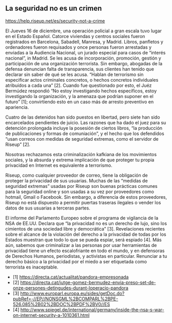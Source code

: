 ## La seguridad no es un crimen

https://help.riseup.net/es/security-not-a-crime

El Jueves 16 de diciembre, una operación policial a gran escala tuvo lugar en el Estado Español. Catorce viviendas y centros sociales fueron registrados en Barcelona, Sabadell, Manresa, y Madrid. Libros, panfletos y ordenadores fueron requisados y once personas fueron arrestadas y enviadas a la Audiencia Nacional, un jurado especial para casos de “interés nacional”, in Madrid. Se les acusa de incorporación, promoción, gestión y participación de una organización terrorista. Sin embargo, abogadas de la defensa denuncian falta de transparencia, sus clientes han tenido que declarar sin saber de qué se les acusa. “Hablan de terrorismo sin especificar actos criminales concretos, o hechos concretos individuales atribuídos a cada una” \[2\]. Cuando fue questionado por esto, el Juéz Bermúdez respondió “No estoy investigando hechos específicos, estoy investigando la organización, y la amenaza que podrían suponer en el futuro” \[1\]; convirtiendo esto en un caso más de arresto preventivo en apariencia.

Cuatro de las detenidos han sido puestos en libertad, pero siete han sido encarcelados pendientes de juicio. Las razones que ha dado el juez para su detención prolongada incluye la posesión de ciertos libros, “la producción de publicaciones y formas de comuniación”, y el hecho que los defendidos “usan correos con medidas de seguridad extremas, como el servidor de Riseup” \[2\].

Nosotras rechazamos esta criminalización kafkiana de los movimientos sociales, y la absurda y extrema implicación de que proteger tu propia privacidad en Internet es equivalente a terrorismo.

Riseup, como cualquier proveedor de correo, tiene la obligación de proteger la privacidad de sus usuarias. Muchas de las “medidas de seguridad extremas” usadas por Riseup son buenas prácticas comunes para la seguridad online y son usadas a su vez por proveedores como hotmail, Gmail o Facebook. Sin embargo, a diferencia de estos proveedores, Riseup no está dispuesto a permitir puertas traseras ilegales o vender los datos de sus usuarias a terceras partes.

El informe del Parlamento Europeo sobre el programa de vigilancia de la NSA de EE.UU. Declara que “la privacidad no es un derecho de lujo, sino los cimientos de una sociedad libre y democrática” \[3\]. Revelaciones recientes sobre el alcance de la violación del derecho a la privacidad de todas por los Estados muestran que todo lo que se pueda espiar, será espiado \[4\]. Más aún, sabemos que criminalizar a las personas por usar herramientas de privacidad tiene un efecto escalofriante en todo el mundo, y en defensoras de Derechos Humanos, periodistas, y activistas en particular. Renunciar a tu derecho básico a la privacidad por el miedo a ser etiquetada como terrorista es inaceptable.

* \[1\] https://directa.cat/actualitat/pandora-empresonada
* \[2\] https://directa.cat/jutge-gomez-bermudez-envia-preso-set-de-onze-persones-detingudes-durant-loperacio-pandora
* \[3\] http://www.europarl.europa.eu/sides/getDoc.do?pubRef=-//EP//NONSGML%2BCOMPARL%2BPE-526.085%2B02%2BDOC%2BPDF%2BV0//ES
* \[4\] http://www.spiegel.de/international/germany/inside-the-nsa-s-war-on-internet-security-a-1010361.html
